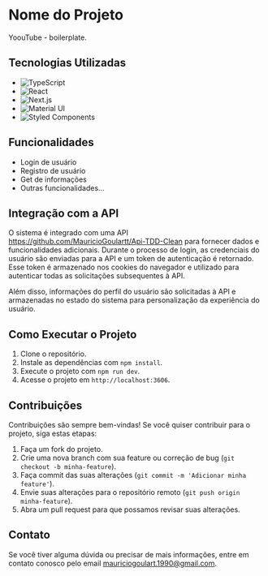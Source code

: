 # Nome do Projeto

YoouTube - boilerplate.

## Tecnologias Utilizadas

- ![TypeScript](https://img.shields.io/badge/typescript-%23007ACC.svg?style=for-the-badge&logo=typescript&logoColor=white)
- ![React](https://img.shields.io/badge/react.js-%23404d59.svg?style=for-the-badge&logo=react&logoColor=%2361DAFB)
- ![Next.js](https://img.shields.io/badge/Next.js-%23404d59.svg?style=for-the-badge&logo=Next.js&logoColor=%black)
- ![Material UI](https://img.shields.io/badge/Mui-%23404d59.svg?style=for-the-badge&logo=Mui&logoColor=%black)
- ![Styled Components](https://img.shields.io/badge/styledcomponents-%23007ACC.svg?style=for-the-badge&logo=styledcomponents&logoColor=white)

## Funcionalidades

- Login de usuário
- Registro de usuário
- Get de informações
- Outras funcionalidades...

## Integração com a API

O sistema é integrado com uma API https://github.com/MauricioGoulartt/Api-TDD-Clean para fornecer dados e funcionalidades adicionais. Durante o processo de login, as credenciais do usuário são enviadas para a API e um token de autenticação é retornado. Esse token é armazenado nos cookies do navegador e utilizado para autenticar todas as solicitações subsequentes à API.

Além disso, informações do perfil do usuário são solicitadas à API e armazenadas no estado do sistema para personalização da experiência do usuário.

## Como Executar o Projeto

1. Clone o repositório.
2. Instale as dependências com `npm install`.
3. Execute o projeto com `npm run dev`.
4. Acesse o projeto em `http://localhost:3606`.

## Contribuições

Contribuições são sempre bem-vindas! Se você quiser contribuir para o projeto, siga estas etapas:

1. Faça um fork do projeto.
2. Crie uma nova branch com sua feature ou correção de bug (`git checkout -b minha-feature`).
3. Faça commit das suas alterações (`git commit -m 'Adicionar minha feature'`).
4. Envie suas alterações para o repositório remoto (`git push origin minha-feature`).
5. Abra um pull request para que possamos revisar suas alterações.

## Contato

Se você tiver alguma dúvida ou precisar de mais informações, entre em contato conosco pelo email [mauriciogoulart.1990@gmail.com](mailto:mauriciogoulart.1990@exemplo.com).

